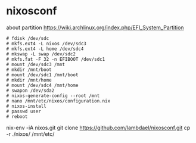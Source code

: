 # nixosconf


about partition
https://wiki.archlinux.org/index.php/EFI_System_Partition


    # fdisk /dev/sdc
    # mkfs.ext4 -L nixos /dev/sdc3
    # mkfs.ext4 -L home /dev/sdc4
    # mkswap -L swap /dev/sdc2
    # mkfs.fat -F 32 -n EFIBOOT /dev/sdc1
    # mount /dev/sdc3 /mnt
    # mkdir /mnt/boot
    # mount /dev/sdc1 /mnt/boot
    # mkdir /mnt/home
    # mount /dev/sdc4 /mnt/home
    # swapon /dev/sda2
    # nixos-generate-config --root /mnt
    # nano /mnt/etc/nixos/configuration.nix
    # nixos-install
    # passwd user
    # reboot

nix-env -iA nixos.git
git clone https://github.com/lambdael/nixosconf.git
cp -r ./nixos/ /mnt/etc/
